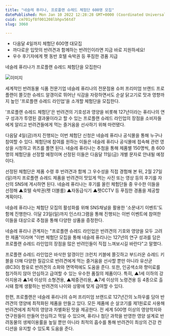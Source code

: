 ```yaml
---
title: "네슬레 퓨리나, 프로플랜 슈레드 체험단 600명 모집"
datePublished: Mon Jan 10 2022 12:28:28 GMT+0000 (Coordinated Universal Time)
cuid: cm701yf8f001208lbhpv56td7
slug: 3060

---
```



- 다음달 4일까지 체험단 600명 대모집
- 까다로운 입맛의 반려견과 함께하는 반려인이라면 지금 바로 지원하세요!
- 우수 후기자에게 펫 동반 호텔 숙박권 등 푸짐한 경품 지급

네슬레 퓨리나가 프로플랜 슈레드 체험단을 모집한다

![이미지](https://cdn.hashnode.com/res/hashnode/image/upload/v1739252370425/c5bea074-0f2b-43d2-82a9-fa6a7d2f5bc2.jpeg)

세계적인 반려동물 식품 전문기업 네슬레 퓨리나의 전문점용 슈퍼 프리미엄 브랜드 프로플랜이 쫄깃한 슈레드 알갱이로 뛰어난 식감을 자랑하면서도 순살 닭고기로 맛과 영향까지 높인 '프로플랜 슈레드 라인업'을 소개할 체험단을 모집한다.

'프로플랜 슈레드 체험단'은 반려견의 기호성과 영양을 비롯해 127년이라는 퓨리나의 연구 성과가 투영된 결과물이라고 할 수 있는 프로플랜 슈레드 라인업의 장점을 소비자들에게 알리고 반려견들에게 먹는 즐거움을 선사하기 위해 마련됐다.

다음달 4일(금)까지 진행되는 이번 체험단 신청은 네슬레 퓨리나 공식몰을 통해 누구나 참여할 수 있다. 체험단에 참여를 원하는 이들은 네슬레 퓨리나 공식몰에 접속해 관련 영상을 시청하고 퀴즈를 풀면 된다. 네슬레 퓨리나는 추첨을 통해 제품별 150명씩, 총 600명의 체험단을 선정할 예정이며 선정된 이들은 다음달 11일(금) 개별 문자로 안내될 예정이다.

선정된 체험단은 제품 수령 후 반려견과 함께 그 우수성을 직접 경험해 본 뒤, 2월 27일(일)까지 프로플랜 슈레드 제품을 반려견이 맛있게 먹는 사진 또는 영상 등의 후기를 자신의 SNS에 게시하면 된다. 네슬레 퓨리나는 후기를 올린 체험단들 중 우수한 이들을 선정해 ▲호텔 숙박권(펫 더블룸) ▲자동급식기 ▲펫CCTV 등 푸짐한 경품을 제공할 계획이다.

네슬레 퓨리나는 체험단 모집의 활성화를 위해 SNS채널을 활용한 '소문내기 이벤트'도 함께 진행한다. 이달 23일(일)까지 인스타그램을 통해 진행되는 이번 이벤트에 참여한 이들을 대상으로 추첨을 통해 다양한 상품을 증정한다.

네슬레 퓨리나 관계자는 "프로플랜 슈레드 라인업은 반려견의 기호와 영양을 모두 고려한 제품"이라며 "이번 체험단 모집을 통해 네슬레 퓨리나는 127년의 연구 성과를 담은 프로플랜 슈레드 라인업의 장점을 많은 반려인들이 직접 느껴보시길 바란다"고 말했다.

프로플랜 슈레드 라인업은 바삭한 알갱이인 크런치 키블에 쫄깃하고 부드러운 슈레드 키블을 더해 다양한 질감으로 반려견에게 먹는 즐거움을 선사할 뿐만 아니라 유산균(BC30) 함유로 반려견의 소화와 면역력에도 도움을 준다. 또한, 인공색소와 향미료를 첨가하지 않아 안심하고 급여할 수 있는 우수한 품질의 제품이다. 특히, ▲1세 이하의 강아지용과 ▲1세 이상의 소형견용, ▲체중관리용, ▲7세 이상의 노령견용 등 4종으로 출시돼 함께 생활하는 반려견의 나이와 상황에 맞게 급여할 수 있다.

한편, 프로플랜은 네슬레 퓨리나의 슈퍼 프리미엄 브랜드로 127년간의 노하우를 담아 반려견의 영양에 최적화된 제품을 만들고 있다. 모든 제품에 순 살코기를 제1원료로 사용해 반려견에게 최적의 영양과 차별화된 맛을 제공한다. 전 세계 500명 이상의 영양학자와 연구원들이 만들어 안심하고 먹일 수 있으며, 퓨리나 첨단 과학을 반영한 영양 설계로 반려동물의 생체이용률을 높일 뿐만 아니라 최적의 흡수를 통해 반려견이 최상의 건강 컨디션을 유지할 수 있도록 도움을 준다.
